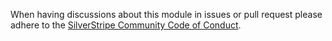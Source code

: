 When having discussions about this module in issues or pull request please 
adhere to the [SilverStripe Community Code of Conduct](https://docs.silverstripe.org/en/project_governance/code_of_conduct/).
